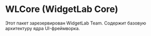 # WLCore (WidgetLab Core)

Этот пакет зарезервирован WidgetLab Team. Содержит базовую архитектуру ядра UI-фреймворка.
